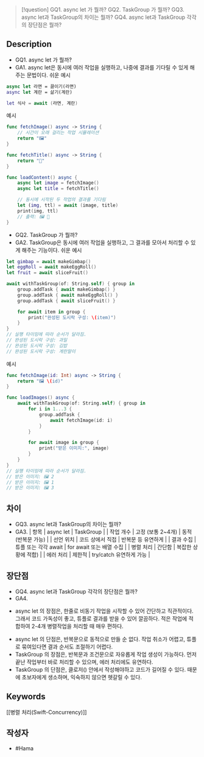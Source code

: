 >[!question]
>GQ1. async let 가 뭘까?
>GQ2. TaskGroup 가 뭘까?
>GQ3. async let과 TaskGroup의 차이는 뭘까?
>GQ4. async let과 TaskGroup 각각의 장단점은 뭘까?

## Description
- GQ1. async let 가 뭘까?
- GA1. async let은 동시에 여러 작업을 실행하고, 나중에 결과를 기다릴 수 있게 해주는 문법이다.
쉬운 예시
```swift
async let 라면 = 끓이기(라면)
async let 계란 = 삶기(계란)

let 식사 = await (라면, 계란)
```
예시
```swift
func fetchImage() async -> String {
    // 시간이 오래 걸리는 작업 시뮬레이션
    return "🖼️"
}

func fetchTitle() async -> String {
    return "📄"
}

func loadContent() async {
    async let image = fetchImage()
    async let title = fetchTitle()

    // 동시에 시작된 두 작업의 결과를 기다림
    let (img, ttl) = await (image, title)
    print(img, ttl)
    // 출력: 🖼️ 📄 
}
```
- GQ2. TaskGroup 가 뭘까?
- GA2. TaskGroup은 동시에 여러 작업을 실행하고, 그 결과를 모아서 처리할 수 있게 해주는 기능이다.
쉬운 예시
```swift
let gimbap = await makeGimbap()
let eggRoll = await makeEggRoll()
let fruit = await sliceFruit()

await withTaskGroup(of: String.self) { group in
    group.addTask { await makeGimbap() }
    group.addTask { await makeEggRoll() }
    group.addTask { await sliceFruit() }

    for await item in group {
        print("완성된 도시락 구성: \(item)")
    }
}
// 실행 타이밍에 따라 순서가 달라짐.
// 완성된 도시락 구성: 과일
// 완성된 도시락 구성: 김밥
// 완성된 도시락 구성: 계란말이
```
예시
```swift
func fetchImage(id: Int) async -> String {
    return "🖼️ \(id)"
}

func loadImages() async {
    await withTaskGroup(of: String.self) { group in
        for i in 1...3 {
            group.addTask {
                await fetchImage(id: i)
            }
        }

        for await image in group {
            print("받은 이미지:", image)
        }
    }
}
// 실행 타이밍에 따라 순서가 달라짐.
// 받은 이미지: 🖼️ 2
// 받은 이미지: 🖼️ 1
// 받은 이미지: 🖼️ 3
```

## 차이
+ GQ3. async let과 TaskGroup의 차이는 뭘까?
+ GA3. 
|     항목     |          async let          |       TaskGroup       |
| 작업 개수 |    고정 (보통 2~4개)    |  동적 (반복문 가능)  |
| 선언 위치 |      코드 상에서 직접      |  반복문 등 유연하게  |
| 결과 수집 |  튜플 또는 각각 await  | for await 또는 배열 수집 |
| 병렬 처리 |             간단함             |   복잡한 상황에 적합)   |
| 에러 처리 |             제한적             |  try/catch 유연하게 가능  |

## 장단점
+ GQ4. async let과 TaskGroup 각각의 장단점은 뭘까?
+ GA4.
- async let 의 장점은, 한줄로 비동기 작업을 시작할 수 있어 간단하고 직관적이다.
그래서 코드 가독성이 좋고, 튜플로 결과를 받을 수 있어 깔끔하다.
적은 작업에 적합하여 2-4개 병렬작업을 처리할 때 매우 편하다.
* async let 의 단점은, 반복문으로 동적으로 만들 순 없다.
작업 취소가 어렵고, 튜플로 묶여있다면 결과 순서도 조절하기 어렵다.
* TaskGroup 의 장점은, 반복문과 조건문으로 자유롭게 작업 생성이 가능하다.
먼저 끝난 작업부터 바로 처리할 수 있으며, 에러 처리에도 유연하다.
* TaskGroup 의 단점은, 클로저() 안에서 작성해야하고 코드가 길어질 수 있다.
때문에 초보자에게 생소하며, 익숙하지 않으면 헷갈릴 수 있다.

## Keywords
[[병렬 처리(Swift-Concurrency)]]

## 작성자
- #Hama 